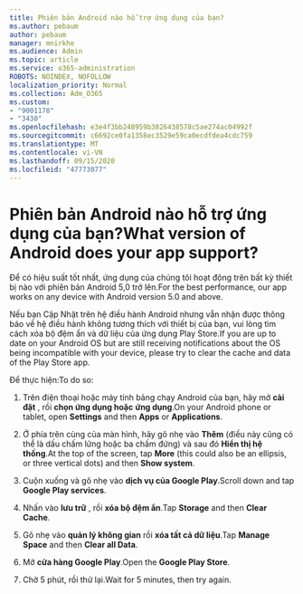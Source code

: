 ```yaml
---
title: Phiên bản Android nào hỗ trợ ứng dụng của bạn?
ms.author: pebaum
author: pebaum
manager: mnirkhe
ms.audience: Admin
ms.topic: article
ms.service: o365-administration
ROBOTS: NOINDEX, NOFOLLOW
localization_priority: Normal
ms.collection: Adm_O365
ms.custom:
- "9001178"
- "3430"
ms.openlocfilehash: e3e4f3bb248959b3826438578c5ae274ac04992f
ms.sourcegitcommit: c6692ce0fa1358ec3529e59ca0ecdfdea4cdc759
ms.translationtype: MT
ms.contentlocale: vi-VN
ms.lasthandoff: 09/15/2020
ms.locfileid: "47773077"
---
```

# <a name="what-version-of-android-does-your-app-support"></a><span data-ttu-id="d8a63-102">Phiên bản Android nào hỗ trợ ứng dụng của bạn?</span><span class="sxs-lookup"><span data-stu-id="d8a63-102">What version of Android does your app support?</span></span>

<span data-ttu-id="d8a63-103">Để có hiệu suất tốt nhất, ứng dụng của chúng tôi hoạt động trên bất kỳ thiết bị nào với phiên bản Android 5,0 trở lên.</span><span class="sxs-lookup"><span data-stu-id="d8a63-103">For the best performance, our app works on any device with Android version 5.0 and above.</span></span>

<span data-ttu-id="d8a63-104">Nếu bạn Cập Nhật trên hệ điều hành Android nhưng vẫn nhận được thông báo về hệ điều hành không tương thích với thiết bị của bạn, vui lòng tìm cách xóa bộ đệm ẩn và dữ liệu của ứng dụng Play Store.</span><span class="sxs-lookup"><span data-stu-id="d8a63-104">If you are up to date on your Android OS but are still receiving notifications about the OS being incompatible with your device, please try to clear the cache and data of the Play Store app.</span></span>

<span data-ttu-id="d8a63-105">Để thực hiện:</span><span class="sxs-lookup"><span data-stu-id="d8a63-105">To do so:</span></span> 

1. <span data-ttu-id="d8a63-106">Trên điện thoại hoặc máy tính bảng chạy Android của bạn, hãy mở **cài đặt** , rồi **chọn ứng dụng hoặc** **ứng dụng**.</span><span class="sxs-lookup"><span data-stu-id="d8a63-106">On your Android phone or tablet, open **Settings** and then **Apps** or **Applications**.</span></span>

2. <span data-ttu-id="d8a63-107">Ở phía trên cùng của màn hình, hãy gõ nhẹ vào **Thêm** (điều này cũng có thể là dấu chấm lửng hoặc ba chấm đứng) và sau đó **Hiển thị hệ thống**.</span><span class="sxs-lookup"><span data-stu-id="d8a63-107">At the top of the screen, tap **More** (this could also be an ellipsis, or three vertical dots) and then **Show system**.</span></span> 

3. <span data-ttu-id="d8a63-108">Cuộn xuống và gõ nhẹ vào **dịch vụ của Google Play**.</span><span class="sxs-lookup"><span data-stu-id="d8a63-108">Scroll down and tap **Google Play services**.</span></span> 

4. <span data-ttu-id="d8a63-109">Nhấn vào **lưu trữ** , rồi **xóa bộ đệm ẩn**.</span><span class="sxs-lookup"><span data-stu-id="d8a63-109">Tap **Storage** and then **Clear Cache**.</span></span> 

5. <span data-ttu-id="d8a63-110">Gõ nhẹ vào **quản lý không gian** rồi **xóa tất cả dữ liệu**.</span><span class="sxs-lookup"><span data-stu-id="d8a63-110">Tap **Manage Space** and then **Clear all Data**.</span></span> 

6. <span data-ttu-id="d8a63-111">Mở **cửa hàng Google Play**.</span><span class="sxs-lookup"><span data-stu-id="d8a63-111">Open the **Google Play Store**.</span></span> 

7. <span data-ttu-id="d8a63-112">Chờ 5 phút, rồi thử lại.</span><span class="sxs-lookup"><span data-stu-id="d8a63-112">Wait for 5 minutes, then try again.</span></span> 